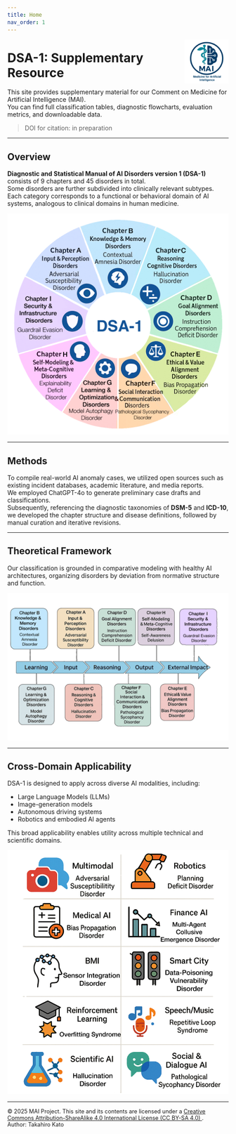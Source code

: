 ```yaml
---
title: Home
nav_order: 1
---
```

<img src="assets/figures/Fig14.png" alt="AICD Logo" width="100" align="right">

# DSA-1: Supplementary Resource

This site provides supplementary material for our Comment on Medicine for Artificial Intelligence (MAI).  
You can find full classification tables, diagnostic flowcharts, evaluation metrics, and downloadable data.

> DOI for citation: in preparation
---

## Overview

**Diagnostic and Statistical Manual of AI Disorders version 1 (DSA-1)** consists of 9 chapters and 45 disorders in total.  
Some disorders are further subdivided into clinically relevant subtypes. Each category corresponds to a functional or behavioral domain of AI systems, analogous to clinical domains in human medicine.

![Figure 1: DSA Overview Chart](assets/figures/Fig16.png)

---

## Methods

To compile real-world AI anomaly cases, we utilized open sources such as existing incident databases, academic literature, and media reports.  
We employed ChatGPT-4o to generate preliminary case drafts and classifications.  
Subsequently, referencing the diagnostic taxonomies of **DSM-5** and **ICD-10**, we developed the chapter structure and disease definitions, followed by manual curation and iterative revisions.

---

## Theoretical Framework

Our classification is grounded in comparative modeling with healthy AI architectures, organizing disorders by deviation from normative structure and function.

![Figure 2: Theoretical Model Diagram](assets/figures/Fig18.png)

---

## Cross-Domain Applicability

DSA-1 is designed to apply across diverse AI modalities, including:

- Large Language Models (LLMs)  
- Image-generation models  
- Autonomous driving systems  
- Robotics and embodied AI agents  

This broad applicability enables utility across multiple technical and scientific domains.

![Figure 3: Use Case Examples](assets/figures/Fig3.png)

---

<p style="font-size: 0.9em;">
  © 2025 MAI Project. This site and its contents are licensed under a 
  <a href="https://creativecommons.org/licenses/by-sa/4.0/" target="_blank">
    Creative Commons Attribution-ShareAlike 4.0 International License (CC BY-SA 4.0)
  </a>.<br>
  Author: Takahiro Kato
</p>

